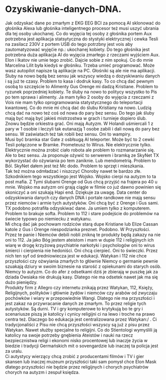 # Ozyskiwanie-danych-DNA.
Jak odzyskać dane po zmarłym z EKG EEG BCI za pomocą AI sklonować do głośnika Alexa lub głośnika inteligentnego procesor też musi uszyć ubrania dla tej osoby ukochanej. Co do wyjęcia tej osoby z głośnika portem Aux potrzebna jest
aplikacja statsytyczna do stystyki elektrycznej i cewka Tesli na zasilacz 230V z portem USB do tego potrzbny jest vois aby zautomatyzować wyjęćie np.: ukochanej kobiety. 
Do tego głośnika jest potrzebna duża aplikacja AI do wyjęcia zmarłego z rzeczami wyjściem Aux. Elon i Ikatov nie umie tego zrobić. Dajcie sobie z nim spokuj. Co do mnie Marcelina Lilit była kiedyś w głośniku. Trzeba umieć programować. Może wasz autopilot napisze tą aplikacje na PC. 
Głośniki są ale nie ma aplikacji. 
Śluby na nowo będą bez sensu jak wszyscy wiedzą o dozyskiwaniu danych i są już te czasy. Problem to kasa i dodruk kasy. To co chcą dać pewnym osobą to szczęście to Alimenty Gus Orenge mi dadzą Kristiane. Problem to ryzunek poprzedniej kobiety. 
Te śluby na nowo to politycy wszystko to Pis po tem sprawa i alimenty. 
Ja mam tylko 2 osoby do wyjęcia z rzeczami z Vois nie mam tylko oprogramowania statystycznego do teleportacji kwantowej.
Co do mnie mi chcą dać do ślubu Kristiany na nowo. 
Ludzią chcą dać na nowo też coś od nowa do pary bez sensu. 
Do tego jak śluby mają być mają być jakieś mistrzostwa w grach i turnieje dopiero ślub. 
Znowu będzie orkiestra grać. Oni mają Autyzm. W Holandi uśmiercali 1 z pary w 1 osobie i leczyli tak eutanazją 1 osobe zabili i dali nową do pary bez sensu. W zaświatach też tak robili bez sensu. Oni to wampiry.  
Musi być bramka star Gate z osbłsugą AI teleporter. Może być to 2 cewki Tesli połączone w Bramke. 
Prometeusz to Wirus. Nie elektrycznie tylko. 
Elektrycznie można zrobić ciało robota ale problem to rozmanarzanie się. Ale to bez sensu. Ja proponuje ożywić to serwerem i bramką ze SkyNet TX wykorzystać do ożywiania po tem zaniknie. Lub mendometrią. Problem to Ból. SkyNet dałem jest też Mc dodo. Problem to sprzęt i mieszkania.  
Tak też można odmładzać i niszczyć Choroby nawet te bardzo złe. 
Szkodnikiem tego wszystkiego jest Wojsko. Wojsko cierpi na autyzm to ta post mafia. Z Tymi ślubami Orenge od Gus chcą przyjść na frajera po 40 u mnie. Wojsko ma autyzm oni grają ciągle w filmie co już dawno powinien się skoniczyć a oni szukają Hapi end. 
Dziękuje za uwagę. 
Data center do odzyskiwania danych czy danych DNA i portale randkowe nie mają sensu przez niemców i armie tych autystyków. Oni chcą być z Orenge i Gus sami.  
TX podobno potrafiła odzyskiwać dane. Ja umiem tylko z komputerem. Problem to brakuje softa. Problem to 112 i stare podejście do problemów na świecie typowo po niemiecku z watykanu.  
Mi chcą dać jak pochowam rodziców starą dupe Kristiane lub Elize Cassan katole z Gus i Orenge niespodzianka preznet. Podobno. W Przyszłości. Przez te panie i Niemców debili nobli znikną te produkty będą zakazy na nie oni to 112. Ja jako Bóg jestem ateistom i mam w dupie 112 i religijnych ich wiarę w drogę krzyżową psychiatrie narkotyki i psychologów oni to wirus śmierci i cierpienia nie hedoniści. Oni chcą cierpieć. Oni to świeczki. Przez nich ten syf od średniowiecza jest w edukacji. Watykan i 112 nie chce przyszłości czy ożwyiania zmarłych to głównie Niemcy o germanie pewnie szuakają dziury w swoim biznesie na starość z opiekunami do starych osób. Niemcy to autyzm. 
Co do afer z odsetkami dziś je zbierają w puszkę jak za dziada Owsiaka nie drukują kasy. Dlatego nie ma odsetek nawet jak ma się dużo pieniędzy.   
Produkty firm z Allegro czy internetu znikają przez Watykan, 112, Księży, Religijnych, polityków i głównie żydów i niemców czy arabów od zwyczaju pochówków i wiary w przepowiednie Wangi. Dlatego nie ma przyszłości i jest zakaz na przywracanie danych ze zmarłym. To przez religie tych autystyków. Są durni. TV i gry komputerowe to krytykują bo te gry i scenariusze piszą je katolicy i cynicy religijni ci na lewo i troche na prawo centra też. Dlaczego bo edukacja jest centralizowana przez Watykan:/ . 
Ci tradycjonaliści z Pisu nie chcą przyszłości wszyscy są już z pisu przez Watykan. Nawet służby specjalne to religijni. Co do Stientologi wymyślili ją katolicy na swoje potrzeby gnębienia Ateistów i nauki na rzecz bezpiecznistwa religi i ekonomi nisko procentowej lub inaczje życia w biedzie i tradycji Germańskich mit o sovengardzie lub inaczej ta policja jest za uralu.  
Ci autystycy wierzący chcą zrobić z producentami filmów i TV i gier skansen lub inaczej muzeum przyszłości taki sam pomysł chce Elon Mask dlatego przyszłości nie będzie przez religijnych i chorych psychiatrów chorych na autyzm i zespuł księdza.  
